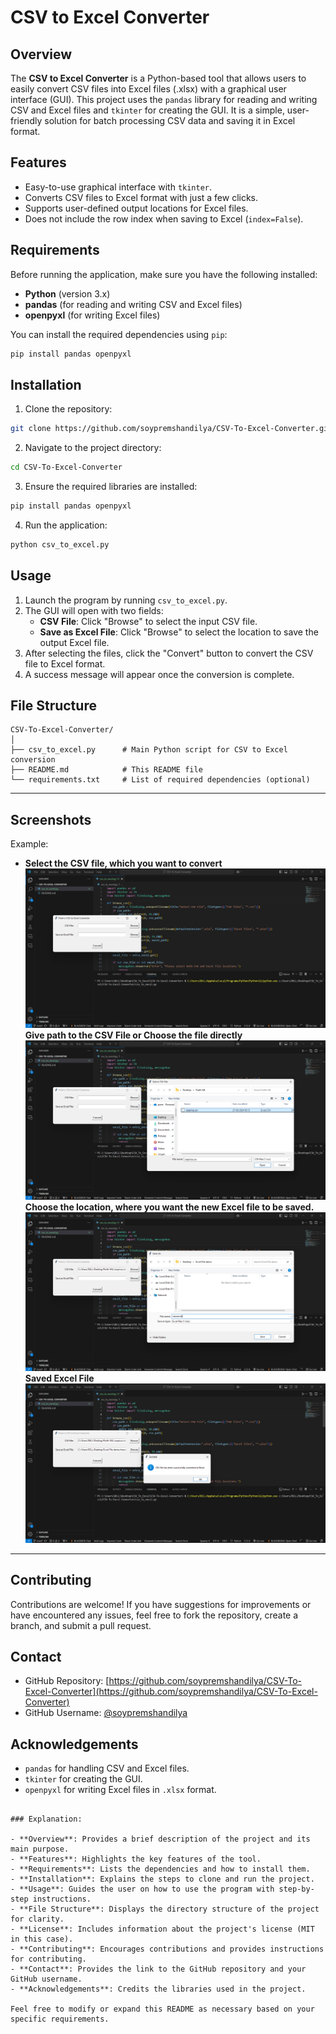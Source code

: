 # CSV to Excel Converter

## Overview

The **CSV to Excel Converter** is a Python-based tool that allows users to easily convert CSV files into Excel files (.xlsx) with a graphical user interface (GUI). This project uses the `pandas` library for reading and writing CSV and Excel files and `tkinter` for creating the GUI. It is a simple, user-friendly solution for batch processing CSV data and saving it in Excel format.

## Features
- Easy-to-use graphical interface with `tkinter`.
- Converts CSV files to Excel format with just a few clicks.
- Supports user-defined output locations for Excel files.
- Does not include the row index when saving to Excel (`index=False`).

## Requirements

Before running the application, make sure you have the following installed:

- **Python** (version 3.x)
- **pandas** (for reading and writing CSV and Excel files)
- **openpyxl** (for writing Excel files)

You can install the required dependencies using `pip`:

```bash
pip install pandas openpyxl
```

## Installation

1. Clone the repository:

```bash
git clone https://github.com/soypremshandilya/CSV-To-Excel-Converter.git
```

2. Navigate to the project directory:

```bash
cd CSV-To-Excel-Converter
```

3. Ensure the required libraries are installed:

```bash
pip install pandas openpyxl
```

4. Run the application:

```bash
python csv_to_excel.py
```

## Usage

1. Launch the program by running `csv_to_excel.py`.
2. The GUI will open with two fields:
   - **CSV File**: Click "Browse" to select the input CSV file.
   - **Save as Excel File**: Click "Browse" to select the location to save the output Excel file.
3. After selecting the files, click the "Convert" button to convert the CSV file to Excel format.
4. A success message will appear once the conversion is complete.

## File Structure

```
CSV-To-Excel-Converter/
│
├── csv_to_excel.py      # Main Python script for CSV to Excel conversion
├── README.md            # This README file
└── requirements.txt     # List of required dependencies (optional)
```
---

## Screenshots


Example:
- **Select the CSV file, which you want to convert**  
![Screenshot-1](Assets/Screenshot1.png)
**Give path to the CSV File or Choose the file directly**
![Screenshot-2](Assets/Screenshot2.png)
**Choose the location, where you want the new Excel file to be saved.**
![Screenshot-3](Assets/Screenshot3.png)
**Saved Excel File**
![Screenshot-3](Assets/Screenshot4.png)


---

## Contributing

Contributions are welcome! If you have suggestions for improvements or have encountered any issues, feel free to fork the repository, create a branch, and submit a pull request.

## Contact

- GitHub Repository: [https://github.com/soypremshandilya/CSV-To-Excel-Converter](https://github.com/soypremshandilya/CSV-To-Excel-Converter)
- GitHub Username: [@soypremshandilya](https://github.com/soypremshandilya)

## Acknowledgements

- `pandas` for handling CSV and Excel files.
- `tkinter` for creating the GUI.
- `openpyxl` for writing Excel files in `.xlsx` format.

```

### Explanation:

- **Overview**: Provides a brief description of the project and its main purpose.
- **Features**: Highlights the key features of the tool.
- **Requirements**: Lists the dependencies and how to install them.
- **Installation**: Explains the steps to clone and run the project.
- **Usage**: Guides the user on how to use the program with step-by-step instructions.
- **File Structure**: Displays the directory structure of the project for clarity.
- **License**: Includes information about the project's license (MIT in this case).
- **Contributing**: Encourages contributions and provides instructions for contributing.
- **Contact**: Provides the link to the GitHub repository and your GitHub username.
- **Acknowledgements**: Credits the libraries used in the project.

Feel free to modify or expand this README as necessary based on your specific requirements.
